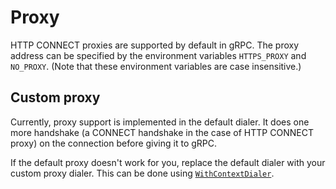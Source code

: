 # Proxy

HTTP CONNECT proxies are supported by default in gRPC. The proxy address can be
specified by the environment variables `HTTPS_PROXY` and `NO_PROXY`.  (Note that
these environment variables are case insensitive.)

## Custom proxy

Currently, proxy support is implemented in the default dialer. It does one more
handshake (a CONNECT handshake in the case of HTTP CONNECT proxy) on the
connection before giving it to gRPC.

If the default proxy doesn't work for you, replace the default dialer with your
custom proxy dialer. This can be done using
[`WithContextDialer`](https://pkg.go.dev/github.com/oodle-ai/grpc-go#WithContextDialer).
